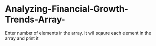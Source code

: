 # Analyzing-Financial-Growth-Trends-Array-
Enter number of elements in the array. It will sqaure each element in the array and print it
